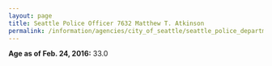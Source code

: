 ```yaml
---
layout: page
title: Seattle Police Officer 7632 Matthew T. Atkinson
permalink: /information/agencies/city_of_seattle/seattle_police_department/copbook/7632/
---
```


**Age as of Feb. 24, 2016:** 33.0
